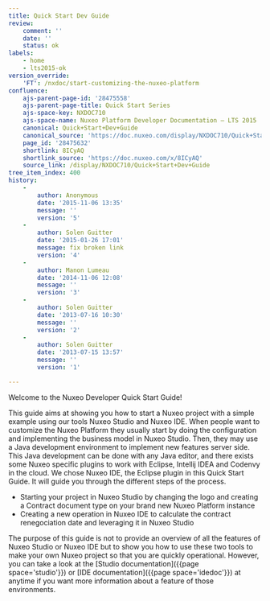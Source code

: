 ```yaml
---
title: Quick Start Dev Guide
review:
    comment: ''
    date: ''
    status: ok
labels:
    - home
    - lts2015-ok
version_override:
    'FT': /nxdoc/start-customizing-the-nuxeo-platform
confluence:
    ajs-parent-page-id: '28475558'
    ajs-parent-page-title: Quick Start Series
    ajs-space-key: NXDOC710
    ajs-space-name: Nuxeo Platform Developer Documentation — LTS 2015
    canonical: Quick+Start+Dev+Guide
    canonical_source: 'https://doc.nuxeo.com/display/NXDOC710/Quick+Start+Dev+Guide'
    page_id: '28475632'
    shortlink: 8ICyAQ
    shortlink_source: 'https://doc.nuxeo.com/x/8ICyAQ'
    source_link: /display/NXDOC710/Quick+Start+Dev+Guide
tree_item_index: 400
history:
    -
        author: Anonymous
        date: '2015-11-06 13:35'
        message: ''
        version: '5'
    -
        author: Solen Guitter
        date: '2015-01-26 17:01'
        message: fix broken link
        version: '4'
    -
        author: Manon Lumeau
        date: '2014-11-06 12:08'
        message: ''
        version: '3'
    -
        author: Solen Guitter
        date: '2013-07-16 10:30'
        message: ''
        version: '2'
    -
        author: Solen Guitter
        date: '2013-07-15 13:57'
        message: ''
        version: '1'

---
```

Welcome to the Nuxeo Developer Quick Start Guide!

This guide aims at showing you how to start a Nuxeo project with a simple example using our tools Nuxeo Studio and Nuxeo IDE. When people want to customize the Nuxeo Platform they usually start by doing the configuration and implementing the business model in Nuxeo Studio. Then, they may use a Java development environment to implement new features server side. This Java development can be done with any Java editor, and there exists some Nuxeo specific plugins to work with Eclipse, Intellij IDEA and Codenvy in the cloud. We chose Nuxeo IDE, the Eclipse plugin in this Quick Start Guide. It will guide you through the different steps of the process.

*   Starting your project in Nuxeo Studio by changing the logo and creating a Contract document type on your brand new Nuxeo Platform instance
*   Creating a new operation in Nuxeo IDE to calculate the contract renegociation date and leveraging it in Nuxeo Studio

The purpose of this guide is not to provide an overview of all the features of Nuxeo Studio or Nuxeo IDE but to show you how to use these two tools to make your own Nuxeo project so that you are quickly operational. However, you can take a look at the&nbsp;[Studio documentation]({{page space='studio'}})&nbsp;or&nbsp;[IDE documentation]({{page space='idedoc'}}) at anytime if you want more information about a feature of those environments.

